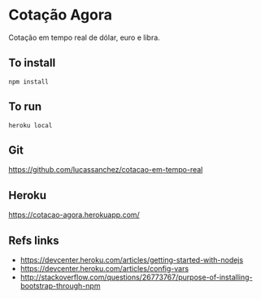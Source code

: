 # Cotação Agora
Cotação em tempo real de dólar, euro e libra.

## To install
`npm install`

## To run
`heroku local`

## Git
https://github.com/lucassanchez/cotacao-em-tempo-real

## Heroku
https://cotacao-agora.herokuapp.com/

## Refs links
- https://devcenter.heroku.com/articles/getting-started-with-nodejs
- https://devcenter.heroku.com/articles/config-vars
- http://stackoverflow.com/questions/26773767/purpose-of-installing-bootstrap-through-npm